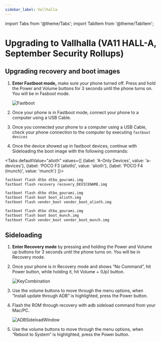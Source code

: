 ```yaml
---
sidebar_label: Vallhalla
---
```

import Tabs from '@theme/Tabs';
import TabItem from '@theme/TabItem';

# Upgrading to Vallhalla (VA11 HALL-A, September Security Rollups)

## Upgrading recovery and boot images

1. **Enter Fastboot mode,** make sure your phone turned off. Press and hold the Power and Volume buttons for 3 seconds until the phone turns on. You will be in Fasboot mode.

   ![Fastboot](/img/install-assets/fastboot.svg)

2. Once your phone is in Fastboot mode, connect your phone to a computer using a USB Cable.
3. Once you connected your phone to a computer using a USB Cable, check your phone connection to the computer by executing `fastboot devices`
4. Once the device showed up in fastboot devices, continue with Sideloading the boot image with the following commands:

<Tabs
    defaultValue="alioth"
    values={[
        {label: 'A-Only Devices', value: 'a-devices'},
        {label: 'POCO F3 (alioth)', value: 'alioth'},
        {label: 'POCO F4 (munch)', value: 'munch'}
    ]}>
<TabItem value="a-devices">

``` bash
fastboot flash dtbo dtbo_gourami.img
fastboot flash recovery recovery_DEVICENAME.img
```

</TabItem>
<TabItem value="alioth">

``` bash
fastboot flash dtbo dtbo_gourami.img
fastboot flash boot boot_alioth.img
fastboot flash vendor_boot vendor_boot_alioth.img
```

</TabItem>
<TabItem value="munch">

``` bash
fastboot flash dtbo dtbo_gourami.img
fastboot flash boot boot_munch.img
fastboot flash vendor_boot vendor_boot_munch.img
```

</TabItem>
</Tabs>

## Sideloading

1. **Enter Recovery mode** by pressing and holding the Power and Volume up buttons for 3 seconds until the phone turns on. You will be in Recovery mode.
2. Once your phone is in Recovery mode and shows “No Command”, hit Power button, while holding it, hit Volume + (Up) button.

    ![KeyCombination](/img/install-assets/key-combination.svg)

3. Use the volume buttons to move through the menu options, when “Install update through ADB” is highlighted, press the Power button.
4. Flash the ROM through recovery with adb sideload command from your Mac/PC.

    ![ADBSideloadWindow](/img/install-assets/adb-sideload-window.svg)

5. Use the volume buttons to move through the menu options, when “Reboot to System” is highlighted, press the Power button.
